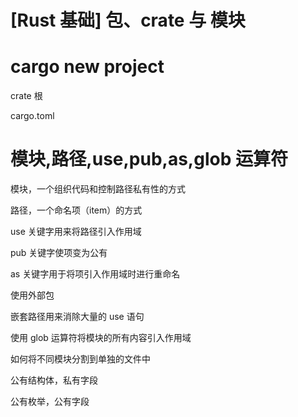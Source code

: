 # [Rust 基础] 包、crate 与 模块

# cargo new project

crate 根

cargo.toml

# 模块,路径,use,pub,as,glob 运算符

模块，一个组织代码和控制路径私有性的方式

路径，一个命名项（item）的方式

use 关键字用来将路径引入作用域

pub 关键字使项变为公有

as 关键字用于将项引入作用域时进行重命名

使用外部包

嵌套路径用来消除大量的 use 语句

使用 glob 运算符将模块的所有内容引入作用域

如何将不同模块分割到单独的文件中

公有结构体，私有字段

公有枚举，公有字段

